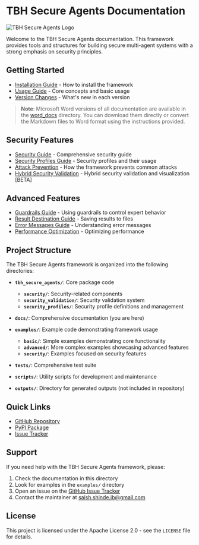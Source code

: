 # TBH Secure Agents Documentation

![TBH Secure Agents Logo](./assets/logo.png)

Welcome to the TBH Secure Agents documentation. This framework provides tools and structures for building secure multi-agent systems with a strong emphasis on security principles.

## Getting Started

- [Installation Guide](./installation.md) - How to install the framework
- [Usage Guide](./usage_guide.md) - Core concepts and basic usage
- [Version Changes](./version_changes.md) - What's new in each version

> **Note**: Microsoft Word versions of all documentation are available in the [word_docs](./word_docs) directory. You can download them directly or convert the Markdown files to Word format using the instructions provided.

## Security Features

- [Security Guide](./security_guide.md) - Comprehensive security guide
- [Security Profiles Guide](./security_profiles_guide.md) - Security profiles and their usage
- [Attack Prevention](./attack_prevention.md) - How the framework prevents common attacks
- [Hybrid Security Validation](./hybrid_security_validation.md) - Hybrid security validation and visualization [BETA]

## Advanced Features

- [Guardrails Guide](./guardrails_comprehensive.md) - Using guardrails to control expert behavior
- [Result Destination Guide](./result_destination.md) - Saving results to files
- [Error Messages Guide](./error_messages_guide.md) - Understanding error messages
- [Performance Optimization](./performance_optimization.md) - Optimizing performance

## Project Structure

The TBH Secure Agents framework is organized into the following directories:

- **`tbh_secure_agents/`**: Core package code
  - **`security/`**: Security-related components
  - **`security_validation/`**: Security validation system
  - **`security_profiles/`**: Security profile definitions and management

- **`docs/`**: Comprehensive documentation (you are here)

- **`examples/`**: Example code demonstrating framework usage
  - **`basic/`**: Simple examples demonstrating core functionality
  - **`advanced/`**: More complex examples showcasing advanced features
  - **`security/`**: Examples focused on security features

- **`tests/`**: Comprehensive test suite

- **`scripts/`**: Utility scripts for development and maintenance

- **`outputs/`**: Directory for generated outputs (not included in repository)

## Quick Links

- [GitHub Repository](https://github.com/saishshinde15/TBH.AI_SecureAgents)
- [PyPI Package](https://pypi.org/project/tbh-secure-agents/)
- [Issue Tracker](https://github.com/saishshinde15/TBH.AI_SecureAgents/issues)

## Support

If you need help with the TBH Secure Agents framework, please:

1. Check the documentation in this directory
2. Look for examples in the `examples/` directory
3. Open an issue on the [GitHub Issue Tracker](https://github.com/saishshinde15/TBH.AI_SecureAgents/issues)
4. Contact the maintainer at saish.shinde.jb@gmail.com

## License

This project is licensed under the Apache License 2.0 - see the `LICENSE` file for details.
